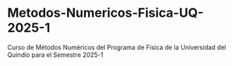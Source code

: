 # Metodos-Numericos-Fisica-UQ-2025-1
 Curso de Métodos Numéricos del Programa de Física de la Universidad del Quindío para el Semestre 2025-1
